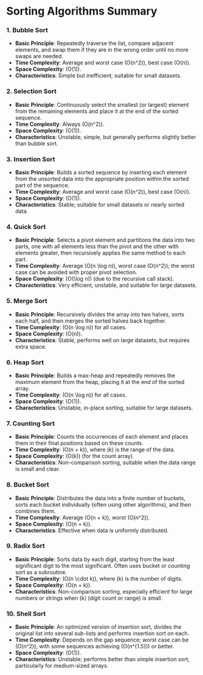 
# Sorting Algorithms Summary

### 1. Bubble Sort
- **Basic Principle**: Repeatedly traverse the list, compare adjacent elements, and swap them if they are in the wrong order until no more swaps are needed.
- **Time Complexity**: Average and worst case \(O(n^2)\), best case \(O(n)\).
- **Space Complexity**: \(O(1)\).
- **Characteristics**: Simple but inefficient; suitable for small datasets.

### 2. Selection Sort
- **Basic Principle**: Continuously select the smallest (or largest) element from the remaining elements and place it at the end of the sorted sequence.
- **Time Complexity**: Always \(O(n^2)\).
- **Space Complexity**: \(O(1)\).
- **Characteristics**: Unstable, simple, but generally performs slightly better than bubble sort.

### 3. Insertion Sort
- **Basic Principle**: Builds a sorted sequence by inserting each element from the unsorted data into the appropriate position within the sorted part of the sequence.
- **Time Complexity**: Average and worst case \(O(n^2)\), best case \(O(n)\).
- **Space Complexity**: \(O(1)\).
- **Characteristics**: Stable; suitable for small datasets or nearly sorted data.

### 4. Quick Sort
- **Basic Principle**: Selects a pivot element and partitions the data into two parts, one with all elements less than the pivot and the other with elements greater, then recursively applies the same method to each part.
- **Time Complexity**: Average \(O(n \log n)\), worst case \(O(n^2)\); the worst case can be avoided with proper pivot selection.
- **Space Complexity**: \(O(\log n)\) (due to the recursive call stack).
- **Characteristics**: Very efficient, unstable, and suitable for large datasets.

### 5. Merge Sort
- **Basic Principle**: Recursively divides the array into two halves, sorts each half, and then merges the sorted halves back together.
- **Time Complexity**: \(O(n \log n)\) for all cases.
- **Space Complexity**: \(O(n)\).
- **Characteristics**: Stable, performs well on large datasets, but requires extra space.

### 6. Heap Sort
- **Basic Principle**: Builds a max-heap and repeatedly removes the maximum element from the heap, placing it at the end of the sorted array.
- **Time Complexity**: \(O(n \log n)\) for all cases.
- **Space Complexity**: \(O(1)\).
- **Characteristics**: Unstable, in-place sorting, suitable for large datasets.

### 7. Counting Sort
- **Basic Principle**: Counts the occurrences of each element and places them in their final positions based on these counts.
- **Time Complexity**: \(O(n + k)\), where \(k\) is the range of the data.
- **Space Complexity**: \(O(k)\) (for the count array).
- **Characteristics**: Non-comparison sorting, suitable when the data range is small and clear.

### 8. Bucket Sort
- **Basic Principle**: Distributes the data into a finite number of buckets, sorts each bucket individually (often using other algorithms), and then combines them.
- **Time Complexity**: Average \(O(n + k)\), worst \(O(n^2)\).
- **Space Complexity**: \(O(n + k)\).
- **Characteristics**: Effective when data is uniformly distributed.

### 9. Radix Sort
- **Basic Principle**: Sorts data by each digit, starting from the least significant digit to the most significant. Often uses bucket or counting sort as a subroutine.
- **Time Complexity**: \(O(n \cdot k)\), where \(k\) is the number of digits.
- **Space Complexity**: \(O(n + k)\).
- **Characteristics**: Non-comparison sorting, especially efficient for large numbers or strings when \(k\) (digit count or range) is small.

### 10. Shell Sort
- **Basic Principle**: An optimized version of insertion sort, divides the original list into several sub-lists and performs insertion sort on each.
- **Time Complexity**: Depends on the gap sequence; worst case can be \(O(n^2)\), with some sequences achieving \(O(n^{1.5})\) or better.
- **Space Complexity**: \(O(1)\).
- **Characteristics**: Unstable; performs better than simple insertion sort, particularly for medium-sized arrays.
